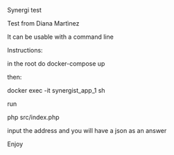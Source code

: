 Synergi test

Test from Diana Martìnez

It can be usable with a command line

Instructions:

in the root do 
docker-compose up

then:

docker exec -it synergist_app_1 sh

run

php src/index.php

input the address and you will have a json as an answer


Enjoy
